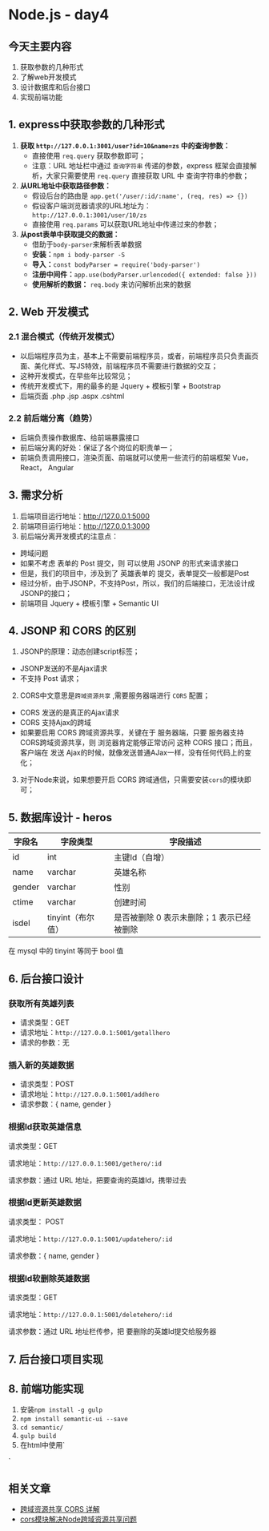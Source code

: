 # Node.js - day4



## 今天主要内容

1. 获取参数的几种形式
2. 了解web开发模式
3. 设计数据库和后台接口
4. 实现前端功能



## 1. express中获取参数的几种形式

1. **获取 `http://127.0.0.1:3001/user?id=10&name=zs` 中的查询参数：**
   + 直接使用 `req.query` 获取参数即可；
   + 注意：URL 地址栏中通过 `查询字符串` 传递的参数，express 框架会直接解析，大家只需要使用 `req.query` 直接获取 URL 中 查询字符串的参数；
2. **从URL地址中获取路径参数：**
   + 假设后台的路由是 `app.get('/user/:id/:name', (req, res) => {})`
   + 假设客户端浏览器请求的URL地址为：`http://127.0.0.1:3001/user/10/zs`
   + 直接使用 `req.params` 可以获取URL地址中传递过来的参数；
3. **从post表单中获取提交的数据：**
   + 借助于`body-parser`来解析表单数据
   + **安装：**`npm i body-parser -S`
   + **导入：**`const bodyParser = require('body-parser')`
   + **注册中间件：**`app.use(bodyParser.urlencoded({ extended: false }))`
   + **使用解析的数据：** `req.body` 来访问解析出来的数据




## 2. Web 开发模式

### 2.1 混合模式（传统开发模式）
+ 以后端程序员为主，基本上不需要前端程序员，或者，前端程序员只负责画页面、美化样式、写JS特效，前端程序员不需要进行数据的交互；
+ 这种开发模式，在早些年比较常见；
+ 传统开发模式下，用的最多的是 Jquery + 模板引擎 + Bootstrap
+ 后端页面 .php   .jsp   .aspx   .cshtml
### 2.2 前后端分离（趋势）
+ 后端负责操作数据库、给前端暴露接口
+ 前后端分离的好处：保证了各个岗位的职责单一；
+ 前端负责调用接口，渲染页面、前端就可以使用一些流行的前端框架 Vue， React， Angular




## 3. 需求分析

1. 后端项目运行地址：http://127.0.0.1:5000
2. 前端项目运行地址：http://127.0.0.1:3000
3. 前后端分离开发模式的注意点：
 + 跨域问题
 + 如果不考虑 表单的 Post 提交，则 可以使用 JSONP 的形式来请求接口
 + 但是，我们的项目中，涉及到了 英雄表单的 提交，表单提交一般都是Post
 + 经过分析，由于JSONP，不支持Post，所以，我们的后端接口，无法设计成JSONP的接口；
 + 前端项目 Jquery + 模板引擎 + Semantic UI




## 4. JSONP 和 CORS 的区别

1. JSONP的原理：动态创建script标签；
  + JSONP发送的不是Ajax请求
  + 不支持 Post 请求；
2. CORS中文意思是`跨域资源共享` ,需要服务器端进行 `CORS` 配置；
  + CORS 发送的是真正的Ajax请求
  + CORS 支持Ajax的跨域
  + 如果要启用 CORS 跨域资源共享，关键在于 服务器端，只要 服务器支持CORS跨域资源共享，则 浏览器肯定能够正常访问 这种 CORS 接口；而且，客户端在 发送 Ajax的时候，就像发送普通AJax一样，没有任何代码上的变化；
3. 对于Node来说，如果想要开启 CORS 跨域通信，只需要安装`cors`的模块即可；




## 5. 数据库设计 - heros

| 字段名 | 字段类型 |  字段描述  |
|--------|-----------|------------|
|  id       |      int     | 主键Id（自增）  |
|  name |   varchar |  英雄名称  |
|  gender  |   varchar |  性别     |
|  ctime   |   varchar |创建时间  |
|  isdel   | tinyint（布尔值） | 是否被删除 0 表示未删除；1 表示已经被删除 |

在 mysql 中的 tinyint 等同于 bool 值 



## 6. 后台接口设计

### 获取所有英雄列表

+ 请求类型：GET
+ 请求地址：`http://127.0.0.1:5001/getallhero`
+ 请求的参数：无



### 插入新的英雄数据

+ 请求类型：POST
+ 请求地址：`http://127.0.0.1:5001/addhero`
+ 请求参数：{ name, gender }



### 根据Id获取英雄信息

请求类型：GET

请求地址：`http://127.0.0.1:5001/gethero/:id`

请求参数：通过 URL 地址，把要查询的英雄Id，携带过去



### 根据Id更新英雄数据

请求类型： POST

请求地址：`http://127.0.0.1:5001/updatehero/:id`

请求参数：{ name, gender }



### 根据Id软删除英雄数据

请求类型：GET

请求地址：`http://127.0.0.1:5001/deletehero/:id`

请求参数：通过 URL 地址栏传参，把 要删除的英雄Id提交给服务器



## 7. 后台接口项目实现




## 8. 前端功能实现
1. 安装`npm install -g gulp`
2. `npm install semantic-ui --save`
3. `cd semantic/`
4. `gulp build`
5. 在html中使用`<link rel="stylesheet" type="text/css" href="semantic/dist/semantic.min.css">
<script src="semantic/dist/semantic.min.js"></script>`


## 相关文章

+ [跨域资源共享 CORS 详解](http://www.ruanyifeng.com/blog/2016/04/cors.html)
+ [cors模块解决Node跨域资源共享问题](https://github.com/expressjs/cors)